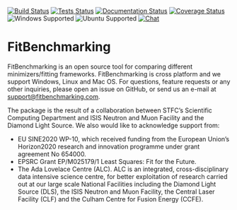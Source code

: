 [![Build Status](https://img.shields.io/github/workflow/status/fitbenchmarking/fitbenchmarking/Build%20and%20Publish/v0.1.0-rc4?style=flat-square)](https://github.com/fitbenchmarking/fitbenchmarking/actions/workflows/release.yml?query=branch%3Av0.1.0-rc4)
[![Tests Status](https://img.shields.io/github/workflow/status/fitbenchmarking/fitbenchmarking/Tests/v0.1.0-rc4?label=tests&style=flat-square)](https://github.com/fitbenchmarking/fitbenchmarking/actions/workflows/main.yml?query=branch%3Av0.1.0-rc4)
[![Documentation Status](https://img.shields.io/readthedocs/fitbenchmarking/v0.1.0-rc4?style=flat-square)](https://fitbenchmarking.readthedocs.io/en/v0.1.0-rc4)
[![Coverage Status](https://img.shields.io/coveralls/github/fitbenchmarking/fitbenchmarking.svg?style=flat-square)](https://coveralls.io/github/fitbenchmarking/fitbenchmarking)
![Windows Supported](https://img.shields.io/badge/win10-support-blue.svg?style=flat-square&logo=windows)
![Ubuntu Supported](https://img.shields.io/badge/18.04-support-orange.svg?style=flat-square&logo=ubuntu)
[![Chat](https://img.shields.io/badge/chat-CompareFitMinimizers-lightgrey.svg?style=flat-square&logo=slack)](https://slack.com/)
# FitBenchmarking

FitBenchmarking is an open source tool for comparing different minimizers/fitting frameworks. FitBenchmarking is cross platform and we support Windows, Linux and Mac OS. For questions, feature requests or any other inquiries, please open an issue on GitHub, or send us an e-mail at support@fitbenchmarking.com.

The package is the result of a collaboration between STFC’s Scientific Computing Department and ISIS Neutron and Muon Facility and the Diamond Light Source. We also would like to acknowledge support from:

* EU SINE2020 WP-10, which received funding from the European Union’s Horizon2020 research and innovation programme under grant agreement No 654000.
* EPSRC Grant EP/M025179/1  Least Squares: Fit for the Future.
* The Ada Lovelace Centre (ALC). ALC is an integrated, cross-disciplinary data intensive science centre, for better exploitation of research carried out at our large scale National Facilities including the Diamond Light Source (DLS), the ISIS Neutron and Muon Facility, the Central Laser Facility (CLF) and the Culham Centre for Fusion Energy (CCFE).
